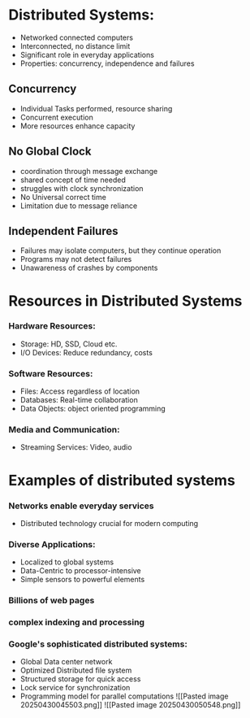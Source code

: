 # Distributed Systems:
- Networked connected computers
- Interconnected, no distance limit
- Significant role in everyday applications
- Properties: concurrency, independence and failures

## Concurrency
- Individual Tasks performed, resource sharing
- Concurrent execution
- More resources enhance capacity

## No Global Clock
- coordination through message exchange
- shared concept of time needed
- struggles with clock synchronization
- No Universal correct time
- Limitation due to message reliance

## Independent Failures
- Failures may isolate computers, but they continue operation
- Programs may not detect failures
- Unawareness of crashes by components

# Resources in Distributed Systems
### Hardware Resources:
- Storage: HD, SSD, Cloud etc.
- I/O Devices: Reduce redundancy, costs
### Software Resources:
- Files: Access regardless of location
- Databases: Real-time collaboration
- Data Objects: object oriented programming
### Media and Communication:
- Streaming Services: Video, audio

# Examples of distributed systems
### Networks enable everyday services
- Distributed technology crucial for modern computing
### Diverse Applications:
- Localized to global systems
- Data-Centric to processor-intensive
- Simple sensors to powerful elements

### Billions of web pages
### complex indexing and processing

### Google's sophisticated distributed systems:
- Global Data center network
- Optimized Distributed file system
- Structured storage for quick access
- Lock service for synchronization
- Programming model for parallel computations
![[Pasted image 20250430045503.png]]
![[Pasted image 20250430050548.png]]